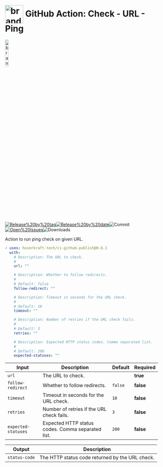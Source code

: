 <!-- start title -->

# <img src=".github/ghadocs/branding.svg" width="60px" align="center" alt="branding<icon:activity color:blue>" /> GitHub Action: Check - URL - Ping

<!-- end title -->
<!--
// jscpd:ignore-start
-->
<!-- start branding -->

<img src=".github/ghadocs/branding.svg" width="15%" align="center" alt="branding<icon:activity color:blue>" />

<!-- end branding -->
<!-- markdownlint-disable MD013 -->
<!-- start badges -->

<a href="https%3A%2F%2Fgithub.com%2Fhoverkraft-tech%2Fci-github-publish%2Freleases%2Flatest"><img src="https://img.shields.io/github/v/release/hoverkraft-tech/ci-github-publish?display_name=tag&sort=semver&logo=github&style=flat-square" alt="Release%20by%20tag" /></a><a href="https%3A%2F%2Fgithub.com%2Fhoverkraft-tech%2Fci-github-publish%2Freleases%2Flatest"><img src="https://img.shields.io/github/release-date/hoverkraft-tech/ci-github-publish?display_name=tag&sort=semver&logo=github&style=flat-square" alt="Release%20by%20date" /></a><img src="https://img.shields.io/github/last-commit/hoverkraft-tech/ci-github-publish?logo=github&style=flat-square" alt="Commit" /><a href="https%3A%2F%2Fgithub.com%2Fhoverkraft-tech%2Fci-github-publish%2Fissues"><img src="https://img.shields.io/github/issues/hoverkraft-tech/ci-github-publish?logo=github&style=flat-square" alt="Open%20Issues" /></a><img src="https://img.shields.io/github/downloads/hoverkraft-tech/ci-github-publish/total?logo=github&style=flat-square" alt="Downloads" />

<!-- end badges -->
<!-- markdownlint-enable MD013 -->
<!--
// jscpd:ignore-end
-->
<!-- start description -->

Action to run ping check on given URL.

<!-- end description -->
<!-- start contents -->
<!-- end contents -->
<!-- start usage -->

```yaml
- uses: hoverkraft-tech/ci-github-publish@0.6.1
  with:
    # Description: The URL to check.
    #
    url: ""

    # Description: Whether to follow redirects.
    #
    # Default: false
    follow-redirect: ""

    # Description: Timeout in seconds for the URL check.
    #
    # Default: 10
    timeout: ""

    # Description: Number of retries if the URL check fails.
    #
    # Default: 3
    retries: ""

    # Description: Expected HTTP status codes. Comma separated list.
    #
    # Default: 200
    expected-statuses: ""
```

<!-- end usage -->
<!-- start inputs -->

| **Input**                      | **Description**                                   | **Default**        | **Required** |
| ------------------------------ | ------------------------------------------------- | ------------------ | ------------ |
| <code>url</code>               | The URL to check.                                 |                    | **true**     |
| <code>follow-redirect</code>   | Whether to follow redirects.                      | <code>false</code> | **false**    |
| <code>timeout</code>           | Timeout in seconds for the URL check.             | <code>10</code>    | **false**    |
| <code>retries</code>           | Number of retries if the URL check fails.         | <code>3</code>     | **false**    |
| <code>expected-statuses</code> | Expected HTTP status codes. Comma separated list. | <code>200</code>   | **false**    |

<!-- end inputs -->
<!-- start outputs -->

| **Output**               | **Description**                                 |
| ------------------------ | ----------------------------------------------- |
| <code>status-code</code> | The HTTP status code returned by the URL check. |

<!-- end outputs -->
<!-- start [.github/ghadocs/examples/] -->
<!-- end [.github/ghadocs/examples/] -->
